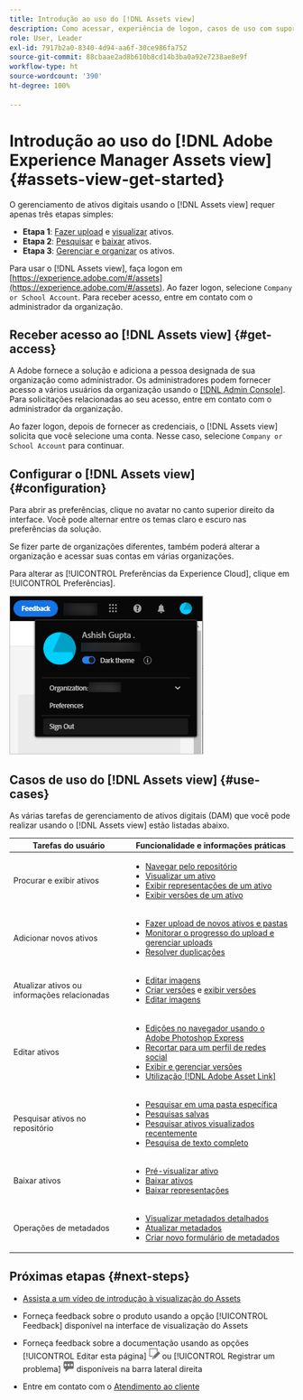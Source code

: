 ```yaml
---
title: Introdução ao uso do [!DNL Assets view]
description: Como acessar, experiência de logon, casos de uso com suporte e problemas conhecidos do [!DNL Assets view].
role: User, Leader
exl-id: 7917b2a0-8340-4d94-aa6f-30ce986fa752
source-git-commit: 88cbaae2ad8b610b8cd14b3ba0a92e7238ae8e9f
workflow-type: ht
source-wordcount: '390'
ht-degree: 100%

---
```


# Introdução ao uso do [!DNL Adobe Experience Manager Assets view] {#assets-view-get-started}

<!-- TBD: Make links for these steps. -->

O gerenciamento de ativos digitais usando o [!DNL Assets view] requer apenas três etapas simples:

* **Etapa 1**: [Fazer upload](/help/assets/add-delete-assets-view.md) e [visualizar](/help/assets/navigate-assets-view.md) ativos.
* **Etapa 2**: [Pesquisar](/help/assets/search-assets-view.md) e [baixar](/help/assets/manage-organize-assets-view.md#download) ativos.
* **Etapa 3**: [Gerenciar e organizar](/help/assets/manage-organize-assets-view.md) os ativos.

Para usar o [!DNL Assets view], faça logon em [https://experience.adobe.com/#/assets](https://experience.adobe.com/#/assets). Ao fazer logon, selecione `Company or School Account`. Para receber acesso, entre em contato com o administrador da organização.

<!--In addition, more reference information that can be helpful is [understanding of the user interface](/help/assets/navigate-assets-view.md), [list of use cases](#use-cases), [supported file types](/help/assets/supported-file-formats-assets-view.md), and [known issues](/help/assets/release-notes.md#known-issues).
-->

## Receber acesso ao [!DNL Assets view] {#get-access}

A Adobe fornece a solução e adiciona a pessoa designada de sua organização como administrador. Os administradores podem fornecer acesso a vários usuários da organização usando o [[!DNL Admin Console]](https://helpx.adobe.com/br/enterprise/using/admin-console.html). Para solicitações relacionadas ao seu acesso, entre em contato com o administrador da organização.

Ao fazer logon, depois de fornecer as credenciais, o [!DNL Assets view] solicita que você selecione uma conta. Nesse caso, selecione `Company or School Account` para continuar.

## Configurar o [!DNL Assets view] {#configuration}

Para abrir as preferências, clique no avatar no canto superior direito da interface. Você pode alternar entre os temas claro e escuro nas preferências da solução.

Se fizer parte de organizações diferentes, também poderá alterar a organização e acessar suas contas em várias organizações.

Para alterar as [!UICONTROL Preferências da Experience Cloud], clique em [!UICONTROL Preferências].

![Preferência para alternar entre temas escuro e claro](assets/theme-change.png)

## Casos de uso do [!DNL Assets view] {#use-cases}

As várias tarefas de gerenciamento de ativos digitais (DAM) que você pode realizar usando o [!DNL Assets view] estão listadas abaixo.

| Tarefas do usuário | Funcionalidade e informações práticas |
|-----|------|
| Procurar e exibir ativos | <ul> <li>[Navegar pelo repositório](/help/assets/navigate-assets-view.md#view-assets-and-details) </li> <li> [Visualizar um ativo](/help/assets/navigate-assets-view.md#preview-assets) <li> [Exibir representações de um ativo](/help/assets/add-delete-assets-view.md#renditions) </li> <li>[Exibir versões de um ativo](/help/assets/manage-organize-assets-view.md#view-versions)</li></ul> |
| Adicionar novos ativos | <ul> <li>[Fazer upload de novos ativos e pastas](/help/assets/add-delete.md#add-assets)</li> <li>[Monitorar o progresso do upload e gerenciar uploads](/help/assets/add-delete-assets-view.md#upload-progress)</li> <li>[Resolver duplicações](/help/assets/add-delete-assets-view.md#resolve-upload-fails)</li> </ul> |
| Atualizar ativos ou informações relacionadas | <ul> <li>[Editar imagens](/help/assets/edit-images-assets-view.md)</li> <li>[Criar versões](/help/assets/manage-organize-assets-view.md#create-versions) e [exibir versões](/help/assets/manage-organize-assets-view.md#view-versions)</li> <li>[Editar imagens](/help/assets/edit-images-assets-view.md)</li> </ul> |
| Editar ativos | <ul> <li>[Edições no navegador usando o Adobe Photoshop Express](/help/assets/edit-images-assets-view.md)</li> <li>[Recortar para um perfil de redes social](/help/assets/edit-images-assets-view.md#crop-straighten-images)</li> <li>[Exibir e gerenciar versões](/help/assets/manage-organize-assets-view.md#view-versions)</li> <li>[Utilização [!DNL Adobe Asset Link]](/help/assets/integration-assets-view.md#integrations)</ul></ul> |
| Pesquisar ativos no repositório | <ul> <li>[Pesquisar em uma pasta específica](/help/assets/search-assets-view.md#refine-search-results)</li> <li>[Pesquisas salvas](/help/assets/search-assets-view.md#saved-search)</li> <li>[Pesquisar ativos visualizados recentemente](/help/assets/search-assets-view.md)</li> <li>[Pesquisa de texto completo](/help/assets/search-assets-view.md) |
| Baixar ativos | <ul> <li> [Pré-visualizar ativo](/help/assets/navigate-assets-view.md#preview-assets) </li> <li> [Baixar ativos](/help/assets/manage-organize-assets-view.md#download) <li> [Baixar representações](/help/assets/add-delete-assets-view.md#renditions) </li></ul> |
| Operações de metadados | <ul> <li>[Visualizar metadados detalhados](/help/assets/metadata-assets-view.md) </li> <li> [Atualizar metadados](/help/assets/metadata-assets-view.md#update-metadata)</li> <li> [Criar novo formulário de metadados](/help/assets/metadata-assets-view.md#metadata-forms) </li> </ul> |

## Próximas etapas {#next-steps}

* [Assista a um vídeo de introdução à visualização do Assets](https://experienceleague.adobe.com/docs/experience-manager-learn/assets-essentials/getting-started.html?lang=pt-BR)

* Forneça feedback sobre o produto usando a opção [!UICONTROL Feedback] disponível na interface de visualização do Assets

* Forneça feedback sobre a documentação usando as opções [!UICONTROL Editar esta página] ![editar a página](assets/do-not-localize/edit-page.png) ou [!UICONTROL Registrar um problema] ![criar um problema do GitHub](assets/do-not-localize/github-issue.png) disponíveis na barra lateral direita

* Entre em contato com o [Atendimento ao cliente](https://experienceleague.adobe.com/?support-solution=General&amp;lang=pt-BR#support)


<!--TBD: Merge the below rows in the table when the use cases are documented/available.

| How do I delete assets? | <ul> <li>[Delete assets](/help/assets/manage-organize.md)</li> <li>Recover deleted assets</li> <li>Permanently delete assets</li> </ul> |
| How do I share assets or find shared assets? | <ul> <li>Shared by me</li> <li>Shared with me</li> <li>Share for comments and review</li> <li>Unshare assets</li> </ul> |
| How do I collaborate with others and get my assets reviewed | <ul> <li>Share for review</li> <li>Provide comments. Resolve and filter comments</li> <li>Annotations on images</li> <li>Assign tasks to specific users and prioritize</li> </ul> |

-->

<!-- 

## ![feedback icon](assets/do-not-localize/feedback-icon.png) Provide product feedback {#provide-feedback}

Adobe welcomes feedback about the solution. To provide feedback without even switching your working application, use the [!UICONTROL Feedback] option in the user interface. It also lets you attach files such as screenshots or video recording of an issue.

  ![feedback option in the interface](assets/feedback-panel.png)

To provide feedback for documentation, click [!UICONTROL Edit this page] ![edit the page](assets/do-not-localize/edit-page.png) or [!UICONTROL Log an issue] ![create a GitHub issue](assets/do-not-localize/github-issue.png) from the right sidebar. You can do one of the following: 

* Make the content updates and submit a GitHub pull request.
* Create an issue or ticket in GitHub. Retain the automatically populated article name when creating an issue.

-->
<!--
>[!MORELIKETHIS]
>
>* [Understand the user interface](/help/assets/navigate-asssets-view.md).
>* [Release notes and known issues](/help/assets/release-notes.md).
>* [Supported file types](/help/assets/supported-file-formats.md).
-->
